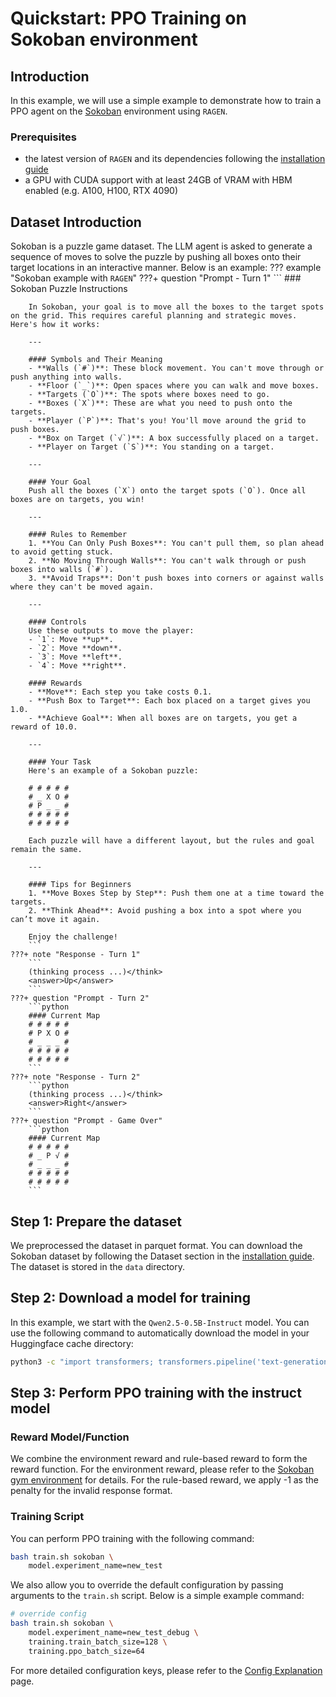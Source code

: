 # Quickstart: PPO Training on Sokoban environment

## Introduction
In this example, we will use a simple example to demonstrate how to train a PPO agent on the [Sokoban](https://github.com/mpSchrader/gym-sokoban) environment using `RAGEN`.
### Prerequisites
- the latest version of `RAGEN` and its dependencies following the [installation guide](installation.md)
- a GPU with CUDA support with at least 24GB of VRAM with HBM enabled (e.g. A100, H100, RTX 4090)

## Dataset Introduction
Sokoban is a puzzle game dataset. The LLM agent is asked to generate a sequence of moves to solve the puzzle by pushing all boxes onto their target locations in an interactive manner. Below is an example:
??? example "Sokoban example with `RAGEN`"
    ???+ question "Prompt - Turn 1"
        ```
        ### Sokoban Puzzle Instructions

        In Sokoban, your goal is to move all the boxes to the target spots on the grid. This requires careful planning and strategic moves. Here's how it works:

        ---

        #### Symbols and Their Meaning
        - **Walls (`#`)**: These block movement. You can't move through or push anything into walls.
        - **Floor (`_`)**: Open spaces where you can walk and move boxes.
        - **Targets (`O`)**: The spots where boxes need to go.
        - **Boxes (`X`)**: These are what you need to push onto the targets.
        - **Player (`P`)**: That's you! You'll move around the grid to push boxes.
        - **Box on Target (`√`)**: A box successfully placed on a target.
        - **Player on Target (`S`)**: You standing on a target.

        ---

        #### Your Goal
        Push all the boxes (`X`) onto the target spots (`O`). Once all boxes are on targets, you win!

        ---

        #### Rules to Remember
        1. **You Can Only Push Boxes**: You can't pull them, so plan ahead to avoid getting stuck.
        2. **No Moving Through Walls**: You can't walk through or push boxes into walls (`#`).
        3. **Avoid Traps**: Don't push boxes into corners or against walls where they can't be moved again.

        ---

        #### Controls
        Use these outputs to move the player:
        - `1`: Move **up**.
        - `2`: Move **down**.
        - `3`: Move **left**.
        - `4`: Move **right**.

        #### Rewards
        - **Move**: Each step you take costs 0.1.
        - **Push Box to Target**: Each box placed on a target gives you 1.0.
        - **Achieve Goal**: When all boxes are on targets, you get a reward of 10.0.

        ---

        #### Your Task
        Here's an example of a Sokoban puzzle:

        # # # # #
        # _ X O #
        # P _ _ #
        # # # # #
        # # # # #	 

        Each puzzle will have a different layout, but the rules and goal remain the same.

        ---

        #### Tips for Beginners
        1. **Move Boxes Step by Step**: Push them one at a time toward the targets.
        2. **Think Ahead**: Avoid pushing a box into a spot where you can’t move it again.

        Enjoy the challenge!
        ```
    ???+ note "Response - Turn 1"
        ```
        (thinking process ...)</think>
        <answer>Up</answer>
        ```
    ???+ question "Prompt - Turn 2"
        ```python
        #### Current Map
        # # # # #
        # P X O #
        # _ _ _ #
        # # # # #
        # # # # #
        ```
    ???+ note "Response - Turn 2"
        ```python
        (thinking process ...)</think>
        <answer>Right</answer>
        ```
    ???+ question "Prompt - Game Over"
        ```python
        #### Current Map
        # # # # #
        # _ P √ #
        # _ _ _ #
        # # # # #
        # # # # #
        ```

## Step 1: Prepare the dataset
We preprocessed the dataset in parquet format. You can download the Sokoban dataset by following the Dataset section in the [installation guide](installation.md#dataset). The dataset is stored in the `data` directory.

## Step 2: Download a model for training
In this example, we start with the `Qwen2.5-0.5B-Instruct` model. You can use the following command to automatically download the model in your Huggingface cache directory:
```bash
python3 -c "import transformers; transformers.pipeline('text-generation', model='Qwen/Qwen2.5-0.5B-Instruct')"
```

## Step 3: Perform PPO training with the instruct model
### Reward Model/Function
We combine the environment reward and rule-based reward to form the reward function. For the environment reward, please refer to the [Sokoban gym environment](https://github.com/mpSchrader/gym-sokoban/blob/8e06e44e8bf3bb8bc73eeb1e7f0354508ce3fc89/gym_sokoban/envs/sokoban_env.py#L33) for details. For the rule-based reward, we apply -1 as the penalty for the invalid response format.

### Training Script
You can perform PPO training with the following command:
```bash
bash train.sh sokoban \
    model.experiment_name=new_test
```
We also allow you to override the default configuration by passing arguments to the `train.sh` script. Below is a simple example command:
```bash
# override config
bash train.sh sokoban \
    model.experiment_name=new_test_debug \
    training.train_batch_size=128 \
    training.ppo_batch_size=64
```
For more detailed configuration keys, please refer to the [Config Explanation](../configurations/config_exp.md) page.
